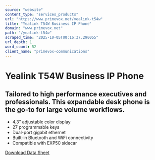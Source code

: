 ```yaml
---
source: "website"
content_type: "services_products"
url: "https://www.primevox.net/yealink-t54w"
title: "Yealink T54W Business IP Phone"
domain: "www.primevox.net"
path: "/yealink-t54w"
scraped_time: "2025-10-05T00:16:37.290055"
url_depth: 1
word_count: 52
client_name: "primevox-communications"
---
```


# Yealink T54W Business IP Phone

## Tailored to high performance executives and professionals. This expandable desk phone is the go-to for large volume workflows.

*   4.3” adjustable color display
*   27 programmable keys
*   Dual-port gigabit ethernet
*   Built-in Bluetooth and WiFi connectivity
*   Compatible with EXP50 sidecar

[Download Data Sheet](https://www.primevox.net/_files/ugd/d382db_58fd63041d034dd0b6d180888693c1b9.pdf)